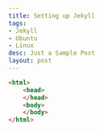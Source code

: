 ```yaml
---
title: Setting up Jekyll
tags:
- Jekyll
- Ubuntu
- Linux
desc: Just a Sample Post
layout: post
---
```


<!-- more -->

```html
<html>
    <head>
    </head>
    <body>
    </body>
</html>
```